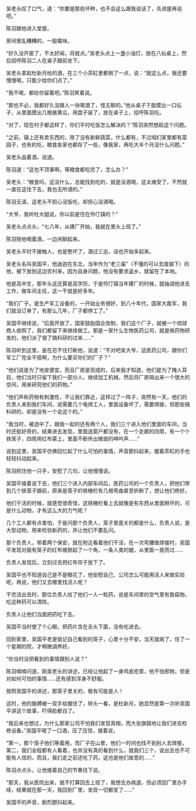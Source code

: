 吴老头叹了口气，道：“你要是那些坏种，也不会这么跟我说话了，先进屋再说吧。”

陈羽跟他进入堂屋。

房间里乱糟糟的，一股霉味。

“好久没开窗了，不太好闻，将就点。”吴老头点上一盏小油灯，放在八仙桌上，然后招呼陈羽二人在桌子跟前坐下。

吴老头拿起杜新月给的酒，在三个小茶缸里都倒了一点，说：“就这么点，我还要慢慢喝，只能少给你们点了。”

“我不喝，都给你留着吧。”陈羽笑着说。

“那也不必，我都好久没跟人一块喝酒了，怪无聊的。”他从桌子下面摸出一口坛子，从里面摸出几根酱黄瓜，用盘子装了，放在桌子上，招呼陈羽吃。

“对了，现在村子都这样了，你们平时吃饭怎么解决的？”陈羽突然想起这个问题。

“之前，镇上还有卖东西的，除了没有新鲜蔬菜，什么都有，不过咱们家里都有菜园子，也有的吃，粮食各家也都存了一些，像我家，再吃大半个月没什么问题。”

吴老头品着酒，说道。

陈羽道：“这也不顶事啊，等粮食都吃完了，怎么办？”

吴老头：“粮食吗，这没什么，总能找到吃的，就是没酒喝，这太难受了，不然就一直在这住下去，我也无所谓的。”

陈羽无语，这老头不担心没饭吃，却担心没酒喝。

“大爷，我听杜大姐说，你以前是住在伶仃镇的？”

吴老头点点头，“七八年，从建厂开始，我就在里头上班了。”

陈羽陪他喝着酒，一边闲聊起来。

吴老头平时不接触人，也是憋坏了，酒过三巡，话也开始多起来。

吴老头名叫吴国平，他迪迦在东北，当年作为“老三届”（不懂的可以去度娘下）的他，被下放到这边农村来，因为自身问题，他没有要求返乡，就留在了本地。

他是高中生，那年头这还算是高学历，于是伶仃镇当年建厂的时候，就抽调他进去工作，做车间主任，这一干就是好多年。

“我们厂子，是生产军工设备的，一开始业务很好，到八十年代，国家大裁军，我们就没订单了，有那么几年，厂子都停工了。”

吴国平继续说，“后面开放了，国家鼓励国企改制，我们这个厂子，就被一个琉球商人收购了，我们都留下来继续做工。那是一家什么生物医药公司，就是做药物研发的，他们派了很了搞科研的过来……”

陈羽听到这里，是在忍不住打断他，说道：“不对吧吴大爷，这医药公司，跟你们军工厂完全不搭啊，为什么要买你们的厂子？”

“他们说是为了地皮便宜，而且厂房是现成的，后来我才知道，他们是为了掩人耳目，他们当时只留下我们一部分人，继续加工机械，然后将厂房隔出来一个很大的空间，用来研究他们的药物。”

“他们声称药物有刺激性，不让我们靠近，这样过了一阵子，突然有一天，他们的负责人来到我们车间，说需要几个电焊工人，里面设备坏了，需要焊接，但那些搞科研的，却是没有一个会这个的。”

“我当时，被选中了，跟我一起的还有两个人，我们三个进入他们里面的车间，当时还挺好奇的，结果进去发现，里面连窗户都没有，在一个走廊的四周，有一个个铁笼子，四周用红布蒙上，里面不断传出微弱的呻吟声……”

说到这里，吴国平仿佛回忆起了什么可怕的事情，声音颤抖起来，握着茶缸的手也轻轻抖动起来。

陈羽抓住他一只手，安慰了几句，让他慢慢说。

吴国平接着说下去，他们三个进入内部车间后，医药公司的一个负责人，把他们带到几个铁笼子跟前，原来是笼子的铁栅栏有几根弯曲甚至折断了，想让他们修好。

他们干活的时候，就感觉很奇怪，这铁栅栏看上去就像是有东西从里面掰坏的，可是什么动物，才有这么大的力气呢？

几个工人都有点害怕，于是问那个负责人，笼子里面关的都是什么，负责人说，是大型动物，用来检验新药的，并让他们不要乱问。

那个负责人，带着两个保安，就在附近看着他们干活，在一次弯腰做焊接时，吴国平发现对面有笼子的红布被掀起了一个角，一条人类的腿，从里面一晃而过……

负责人发现后，立刻过去把红布帘子放下了。

吴国平也不知道自己是不是眼花了，他安慰自己，公司怎么可能用活人来做实验呢，再说，他们又去哪里找活人呢？

干完活出去时，那位负责人给了他们一人一粒药，说是车间里的空气里有致癌物，吃这种药可以清除。

负责人让他们当面把药吃下去。

吴国平当时使了个心眼，把药片含在舌头下面，没有吃进去。

回到家里，吴国平老是惦记自己看到的笼子，心里十分不安，当天就病了，住了一个星期的院，才稍微调养好。

“你当时没把看到的事情跟别人说？”

陈羽喃喃问道，刚吴老头的讲述，已经让他起了一身鸡皮疙瘩，他不怕邪物，但是对如何可怕的事情……还有感到浑身不舒服。

按照吴国平的讲述，那笼子里关的，极有可能是人！

这时，他的胳膊被一双手给握住了，转头一看，是杜新月，她显然是第一次听吴国平讲这个故事，吓得脸都白了。

“我后来也想过，为什么那家公司不怕我们发现真相，而大张旗鼓地让我们进去检修设备。”吴国平喝了一口酒，压了压惊，接着说，

“第一，那个笼子他们等着用，而厂子在山里，他们一时间也找不到别人去焊接，第二，我们全程都有人看着，也并没有真的看到什么，就我们三个，说出去也不可能有人信的，而且，我们走之前还吃了药，这也是他们故意的……”

陈羽点点头，让他接着自己的节奏往下说。

“那天，我从医院出来，就不打算回去上班了，我想去办病退，但必须回厂里办手续，结果就在那一天，我回到厂里，发现一切都变了……”

吴国平的声音，剧烈颤抖起来。
